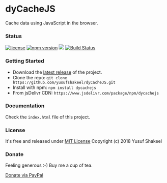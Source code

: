 # dyCacheJS
Cache data using JavaScript in the browser.


### Status

[![license](https://img.shields.io/badge/license-MIT-blue.svg)](https://github.com/yusufshakeel/dyCacheJS)
[![npm version](https://img.shields.io/badge/npm-1.0.0-blue.svg)](https://www.npmjs.com/package/dycachejs)
[![](https://data.jsdelivr.com/v1/package/npm/dycachejs/badge)](https://www.jsdelivr.com/package/npm/dycachejs)
[![Build Status](https://travis-ci.org/yusufshakeel/dycachejs.svg?branch=master)](https://travis-ci.org/yusufshakeel/dycachejs)


### Getting Started
* Download the [latest release](https://github.com/yusufshakeel/dyCacheJS/releases) of the project.
* Clone the repo: `git clone https://github.com/yusufshakeel/dyCacheJS.git`
* Install with npm: `npm install dycachejs`
* From jsDelivr CDN: `https://www.jsdelivr.com/package/npm/dycachejs`


### Documentation
Check the `index.html` file of this project.

### License
It's free and released under [MIT License](https://github.com/yusufshakeel/dyCacheJS/blob/master/LICENSE) Copyright (c) 2018 Yusuf Shakeel

### Donate
Feeling generous :-) Buy me a cup of tea.

[Donate via PayPal](https://www.paypal.me/yusufshakeel)